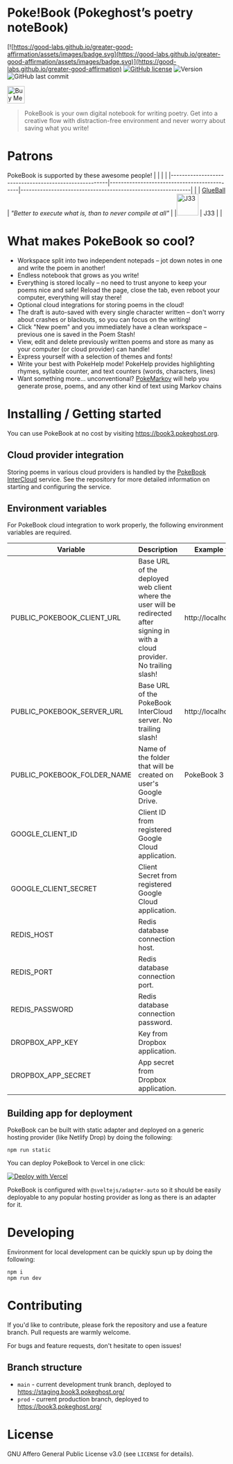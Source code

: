 # Poke!Book (Pokeghost’s poetry noteBook)

[![https://good-labs.github.io/greater-good-affirmation/assets/images/badge.svg](https://good-labs.github.io/greater-good-affirmation/assets/images/badge.svg)](https://good-labs.github.io/greater-good-affirmation)
[![GitHub license](https://img.shields.io/github/license/pokeghosst/pokebook.svg)](https://github.com/pokeghosst/pokebook/blob/main/COPYING)
![Version](https://img.shields.io/github/v/release/pokeghosst/pokebook)
![GitHub last commit](https://img.shields.io/github/last-commit/pokeghosst/pokebook)

<a href="https://www.buymeacoffee.com/pokegh0st" target="_blank"><img src="https://cdn.buymeacoffee.com/buttons/v2/default-yellow.png" alt="Buy Me A Coffee" style="height: 40px !important;" ></a>

> PokeBook is your own digital notebook for writing poetry. Get into a creative flow with distraction-free environment and never worry about saving what you write!

# Patrons

PokeBook is supported by these awesome people!
| | | |
|-------------------------------------------------------|---------------------------------------------|-------------------------------------------------------------|
| | [GlueBall](https://twitter.com/MrThernlund) | _"Better to execute what is, than to never compile at all"_ |
|<img src="./patrons/j33.png" width="50px" alt="J33"/> | J33 | |

# What makes PokeBook so cool?

- Workspace split into two independent notepads – jot down notes in one and write the poem in another!
- Endless notebook that grows as you write!
- Everything is stored locally – no need to trust anyone to keep your poems nice and safe! Reload the page, close the tab, even reboot your computer, everything will stay there!
- Optional cloud integrations for storing poems in the cloud!
- The draft is auto-saved with every single character written – don't worry about crashes or blackouts, so you can focus on the writing!
- Click "New poem" and you immediately have a clean workspace – previous one is saved in the Poem Stash!
- View, edit and delete previously written poems and store as many as your computer (or cloud provider) can handle!
- Express yourself with a selection of themes and fonts!
- Write your best with PokeHelp mode! PokeHelp provides highlighting rhymes, syllable counter, and text counters (words, characters, lines)
- Want something more... unconventional? [PokeMarkov](https://github.com/pokeghosst/pokebook-markov) will help you generate prose, poems, and any other kind of text using Markov chains

# Installing / Getting started

You can use PokeBook at no cost by visiting https://book3.pokeghost.org.

## Cloud provider integration

Storing poems in various cloud providers is handled by the [PokeBook InterCloud](https://github.com/pokeghosst/pokebook-intercloud) service. See the repository for more detailed information on starting and configuring the service.

## Environment variables

For PokeBook cloud integration to work properly, the following environment variables are required.

| Variable                    | Description                                                                                                                      | Example value         |
| --------------------------- | -------------------------------------------------------------------------------------------------------------------------------- | --------------------- |
| PUBLIC_POKEBOOK_CLIENT_URL  | Base URL of the deployed web client where the user will be redirected after signing in with a cloud provider. No trailing slash! | http://localhost:5173 |
| PUBLIC_POKEBOOK_SERVER_URL  | Base URL of the PokeBook InterCloud server. No trailing slash!                                                                   | http://localhost:5173 |
| PUBLIC_POKEBOOK_FOLDER_NAME | Name of the folder that will be created on user's Google Drive.                                                                  | PokeBook 3            |
| GOOGLE_CLIENT_ID            | Client ID from registered Google Cloud application.                                                                              |                       |
| GOOGLE_CLIENT_SECRET        | Client Secret from registered Google Cloud application.                                                                          |                       |
| REDIS_HOST                  | Redis database connection host.                                                                                                  |                       |
| REDIS_PORT                  | Redis database connection port.                                                                                                  |                       |
| REDIS_PASSWORD              | Redis database connection password.                                                                                              |                       |
| DROPBOX_APP_KEY             | Key from Dropbox application.                                                                                                    |                       |
| DROPBOX_APP_SECRET          | App secret from Dropbox application.                                                                                             |                       |

## Building app for deployment

PokeBook can be built with static adapter and deployed on a generic hosting provider (like Netlify Drop) by doing the following:

```
npm run static
```

You can deploy PokeBook to Vercel in one click:

[![Deploy with Vercel](https://vercel.com/button)](https://vercel.com/new/clone?repository-url=https%3A%2F%2Fgithub.com%2Fpokeghosst%2Fpokebook&env=PUBLIC_POKEBOOK_CLIENT_URL,PUBLIC_POKEBOOK_SERVER_URL,PUBLIC_POKEBOOK_FOLDER_NAME,GOOGLE_CLIENT_ID,GOOGLE_CLIENT_SECRET,REDIS_HOST,REDIS_PORT,REDIS_PASSWORD,DROPBOX_APP_KEY,DROPBOX_APP_SECRET&demo-title=PokeBook%203&demo-description=An%20endearing%20digital%20notebook%20for%20writing%20poetry.&demo-url=https%3A%2F%2Fbook3.pokeghost.org%2F)

PokeBook is configured with `@sveltejs/adapter-auto` so it should be easily deployable to any popular hosting provider as long as there is an adapter for it.

# Developing

Environment for local development can be quickly spun up by doing the following:

```
npm i
npm run dev
```

# Contributing

If you'd like to contribute, please fork the repository and use a feature branch. Pull requests are warmly welcome.

For bugs and feature requests, don't hesitate to open issues!

## Branch structure

- `main` - current development trunk branch, deployed to https://staging.book3.pokeghost.org/
- `prod` - current production branch, deployed to https://book3.pokeghost.org/

# License

GNU Affero General Public License v3.0 (see `LICENSE` for details).

